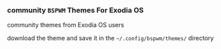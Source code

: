 ### community `BSPWM` Themes For Exodia OS

community themes from Exodia OS users

download the theme and save it in the  `~/.config/bspwm/themes/` directory
